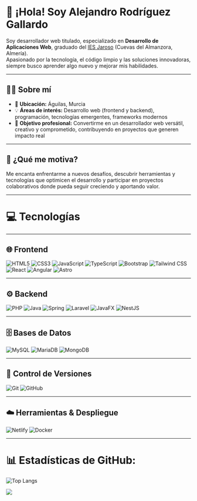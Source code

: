 # 👋 ¡Hola! Soy Alejandro Rodríguez Gallardo

Soy desarrollador web titulado, especializado en **Desarrollo de Aplicaciones Web**, graduado del [IES Jaroso](https://www.iesjaroso.es/) (Cuevas del Almanzora, Almería).  
Apasionado por la tecnología, el código limpio y las soluciones innovadoras, siempre busco aprender algo nuevo y mejorar mis habilidades.

---

## 🧑‍💻 Sobre mí

- 📍 **Ubicación:** Águilas, Murcia  
- 💡 **Áreas de interés:** Desarrollo web (frontend y backend), programación, tecnologías emergentes, frameworks modernos  
- 🚀 **Objetivo profesional:** Convertirme en un desarrollador web versátil, creativo y comprometido, contribuyendo en proyectos que generen impacto real

---

## 🎯 ¿Qué me motiva?

Me encanta enfrentarme a nuevos desafíos, descubrir herramientas y tecnologías que optimicen el desarrollo y participar en proyectos colaborativos donde pueda seguir creciendo y aportando valor.

---

# 💻 Tecnologías

---

## 🌐 Frontend

![HTML5](https://img.shields.io/badge/html5-%23E34F26.svg?style=for-the-badge&logo=html5&logoColor=white)
![CSS3](https://img.shields.io/badge/css3-%231572B6.svg?style=for-the-badge&logo=css3&logoColor=white)
![JavaScript](https://img.shields.io/badge/javascript-%23323330.svg?style=for-the-badge&logo=javascript&logoColor=%23F7DF1E)
![TypeScript](https://img.shields.io/badge/TypeScript-%23007ACC.svg?style=for-the-badge&logo=typescript&logoColor=white)
![Bootstrap](https://img.shields.io/badge/bootstrap-%238511FA.svg?style=for-the-badge&logo=bootstrap&logoColor=white)
![Tailwind CSS](https://img.shields.io/badge/Tailwind_CSS-%23FDE047.svg?style=for-the-badge&logo=tailwindcss&logoColor=white)
![React](https://img.shields.io/badge/React-%2320232a.svg?style=for-the-badge&logo=react&logoColor=%2361DAFB)
![Angular](https://img.shields.io/badge/Angular-%236A1B9A.svg?style=for-the-badge&logo=angular&logoColor=white)
![Astro](https://img.shields.io/badge/Astro-%230A1F44.svg?style=for-the-badge&logo=astro&logoColor=white)

---

## ⚙️ Backend

![PHP](https://img.shields.io/badge/php-%23777BB4.svg?style=for-the-badge&logo=php&logoColor=white)
![Java](https://img.shields.io/badge/java-%23ED8B00.svg?style=for-the-badge&logo=openjdk&logoColor=white)
![Spring](https://img.shields.io/badge/spring-%236DB33F.svg?style=for-the-badge&logo=spring&logoColor=white)
![Laravel](https://img.shields.io/badge/Laravel-%23E33232.svg?style=for-the-badge&logo=laravel&logoColor=white)
![JavaFX](https://img.shields.io/badge/javafx-%23FF0000.svg?style=for-the-badge&logo=javafx&logoColor=white)
![NestJS](https://img.shields.io/badge/nestjs-%23E0234E.svg?style=for-the-badge&logo=nestjs&logoColor=white)

---

## 🗄️ Bases de Datos

![MySQL](https://img.shields.io/badge/mysql-4479A1.svg?style=for-the-badge&logo=mysql&logoColor=white)
![MariaDB](https://img.shields.io/badge/MariaDB-%23003B57.svg?style=for-the-badge&logo=mariadb&logoColor=white)
![MongoDB](https://img.shields.io/badge/MongoDB-%2347A248.svg?style=for-the-badge&logo=mongodb&logoColor=white)

---

## 🔧 Control de Versiones

![Git](https://img.shields.io/badge/git-%23F05033.svg?style=for-the-badge&logo=git&logoColor=white)
![GitHub](https://img.shields.io/badge/github-%23121011.svg?style=for-the-badge&logo=github&logoColor=white)

---

## ☁️ Herramientas & Despliegue

![Netlify](https://img.shields.io/badge/netlify-%23000000.svg?style=for-the-badge&logo=netlify&logoColor=#00C7B7)
![Docker](https://img.shields.io/badge/Docker-%232496ED.svg?style=for-the-badge&logo=docker&logoColor=white)

---


# 📊 Estadísticas de GitHub:
![Top Langs](https://github-readme-stats.vercel.app/api/top-langs/?username=alxrgdriguez&theme=tokyonight&hide_border=false&include_all_commits=false&count_private=false)

![](https://github-readme-stats.vercel.app/api/top-langs/?username=alxrgdriguez&theme=tokyonight&hide_border=false&include_all_commits=false&count_private=false&layout=compact)

